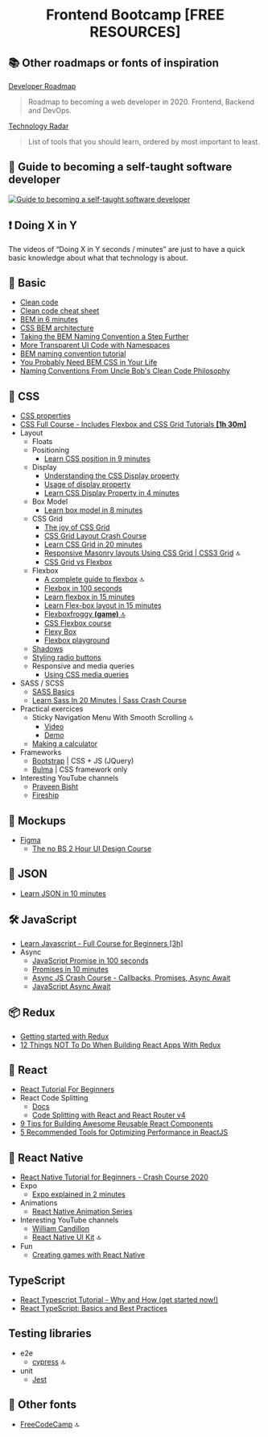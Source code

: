 # <center>Frontend Bootcamp [FREE RESOURCES]</center>

 
## :books: Other roadmaps or fonts of inspiration

[Developer Roadmap](https://github.com/kamranahmedse/developer-roadmap)
> Roadmap to becoming a web developer in 2020. Frontend, Backend and DevOps.
> 
[Technology Radar](https://www.thoughtworks.com/radar)
> List of tools that you should learn, ordered by most important to least.

## :full_moon_with_face: Guide to becoming a self-taught software developer
[![Guide to becoming a self-taught software developer](https://img.youtube.com/vi/J6rVaFzOEP8/0.jpg)](https://www.youtube.com/watch?v=J6rVaFzOEP8)

## :heavy_exclamation_mark: Doing X in Y 
The videos of “Doing X in Y seconds / minutes” are just to have a quick basic knowledge about what that technology is about.

## :rocket: Basic
* [Clean code](https://gist.github.com/wojteklu/73c6914cc446146b8b533c0988cf8d29)
* [Clean code cheat sheet](https://www.planetgeek.ch/wp-content/uploads/2013/06/Clean-Code-V2.2.pdf)
* [BEM in 6 minutes](https://www.youtube.com/watch?v=iyR6RXUZFQ8)
* [CSS BEM architecture](http://getbem.com/naming/)
* [Taking the BEM Naming Convention a Step Further](https://csswizardry.com/2015/08/bemit-taking-the-bem-naming-convention-a-step-further/)
* [More Transparent UI Code with Namespaces](https://csswizardry.com/2015/03/more-transparent-ui-code-with-namespaces/)
* [BEM naming convention tutorial](https://www.youtube.com/watch?v=u-XKw585KqY)
* [You Probably Need BEM CSS in Your Life ](https://www.youtube.com/watch?v=er1JEDuPbZQ)
* [Naming Conventions From Uncle Bob's Clean Code Philosophy](https://dzone.com/articles/naming-conventions-from-uncle-bobs-clean-code-phil)

## :nail_care: CSS
* [CSS properties](http://jkorpela.fi/css/keywords.html)
* [CSS Full Course - Includes Flexbox and CSS Grid Tutorials **[1h 30m]**](https://www.youtube.com/watch?v=ieTHC78giGQ)
* Layout
  * Floats
  * Positioning
    * [Learn CSS position in 9 minutes](https://www.youtube.com/watch?v=jx5jmI0UlXU)
  * Display
    * [Understanding the CSS Display property](https://www.youtube.com/watch?v=dL-_uVvbMU8)
    * [Usage of display property](https://www.youtube.com/watch?v=5BfFMaawz48)
    * [Learn CSS Display Property in 4 minutes](https://www.youtube.com/watch?v=Qf-wVa9y9V4)
  * Box Model
    * [Learn box model in 8 minutes](https://www.youtube.com/watch?v=rIO5326FgPE)
  * CSS Grid
    * [The joy of CSS Grid](https://www.youtube.com/watch?v=705XCEruZFs)
    * [CSS Grid Layout Crash Course](https://www.youtube.com/watch?v=jV8B24rSN5o)
    * [Learn CSS Grid in 20 minutes](https://www.youtube.com/watch?v=9zBsdzdE4sM)
    * [Responsive Masonry layouts Using CSS Grid | CSS3 Grid](https://www.youtube.com/watch?v=icnZSJbNsEM) :top:
    * [CSS Grid vs Flexbox](https://www.youtube.com/watch?v=RSIclWvNTdQ)
  * Flexbox
    * [A complete guide to flexbox](https://css-tricks.com/snippets/css/a-guide-to-flexbox/) :top:
    * [Flexbox in 100 seconds](https://www.youtube.com/watch?v=K74l26pE4YA)
    * [Learn flexbox in 15 minutes](https://www.youtube.com/watch?v=fYq5PXgSsbE)
    * [Learn Flex-box layout in 15 minutes](https://www.youtube.com/watch?v=fqNPSSoMO9Y)
    * [Flexboxfroggy **(game)** :top:](https://flexboxfroggy.com/)
    * [CSS Flexbox course](https://www.youtube.com/watch?v=-Wlt8NRtOpo)
    * [Flexy Box](https://the-echoplex.net/flexyboxes/)
    * [Flexbox playground](https://codepen.io/enxaneta/full/adLPwv/)
  * [Shadows](https://www.youtube.com/watch?v=zuQUlAv45EE)
  * [Styling radio buttons](https://www.youtube.com/watch?v=KIq6VyKlKzE)
  * Responsive and media queries
    * [Using CSS media queries](https://www.youtube.com/watch?v=4Av7ma4v46Y)
* SASS / SCSS
  * [SASS Basics](https://sass-lang.com/guide)
  * [Learn Sass In 20 Minutes | Sass Crash Course](https://www.youtube.com/watch?v=Zz6eOVaaelI)
* Practical exercices
  * Sticky Navigation Menu With Smooth Scrolling :top:
    * [Video](https://www.youtube.com/watch?v=m1IU7zjl1k4)
    * [Demo](https://codepen.io/prvnbist/full/GQMPZq)
  * [Making a calculator](https://www.youtube.com/watch?v=BuZtAqk5LIY)
* Frameworks
  * [Bootstrap](https://getbootstrap.com/) | CSS + JS (JQuery)
  * [Bulma](https://bulma.io/) | CSS framework only
* Interesting YouTube channels
  * [Praveen Bisht](https://www.youtube.com/channel/UCv5IgulrVHJqPru4kqQEWrw/videos)
  * [Fireship](https://www.youtube.com/channel/UCsBjURrPoezykLs9EqgamOA/videos)

## :art: Mockups
* [Figma](https://www.figma.com/)
  * [The no BS 2 Hour UI Design Course](https://www.udemy.com/course/learn-ui-design-all-you-need-to-start-a-6-figure-career/)

## :book: JSON
* [Learn JSON in 10 minutes](https://www.youtube.com/watch?v=iiADhChRriM)

## :hammer_and_wrench: JavaScript
* [Learn Javascript - Full Course for Beginners [3h]](https://www.youtube.com/watch?v=PkZNo7MFNFg)
* Async
  * [JavaScript Promise in 100 seconds](https://www.youtube.com/watch?v=RvYYCGs45L4)
  * [Promises in 10 minutes](https://www.youtube.com/watch?v=DHvZLI7Db8E)
  * [Async JS Crash Course - Callbacks, Promises, Async Await](https://www.youtube.com/watch?v=PoRJizFvM7s)
  * [JavaScript Async Await](https://www.youtube.com/watch?v=V_Kr9OSfDeU)

## :package: Redux
* [Getting started with Redux](https://egghead.io/lessons/react-redux-the-single-immutable-state-tree)
* [12 Things NOT To Do When Building React Apps With Redux](https://dev.to/jsmanifest/12-things-not-to-do-when-building-react-apps-with-redux-n5i)

## :crown: React
* [React Tutorial For Beginners](https://www.youtube.com/watch?v=dGcsHMXbSOA)
* React Code Splitting
  * [Docs](https://create-react-app.dev/docs/code-splitting/)
  * [Code Splitting with React and React Router v4](https://www.youtube.com/watch?v=bUlkq3PDfRY)
* [9 Tips for Building Awesome Reusable React Components](https://blog.bitsrc.io/9-tips-for-building-awesome-reusable-react-components-b91f4846a30a)
* [5 Recommended Tools for Optimizing Performance in ReactJS](https://blog.bitsrc.io/5-recommended-tools-for-optimizing-performance-in-reactjs-29eb2a3ec46d)

## :iphone: React Native
* [React Native Tutorial for Beginners - Crash Course 2020](https://www.youtube.com/watch?v=qSRrxpdMpVc)
* Expo
  * [Expo explained in 2 minutes](https://www.youtube.com/watch?v=IQI9aUlouMI)
* Animations
  * [React Native Animation Series](https://www.youtube.com/playlist?list=PLy9JCsy2u97k6olfalMTA_XSPz4pNuT46)
* Interesting YouTube channels
  * [William Candillon](https://www.youtube.com/user/wcandill/videos)
  * [React Native UI Kit](https://www.youtube.com/channel/UCfREdW8U8p9AHDZwau3lapw) :top:
* Fun
  * [Creating games with React Native](https://www.youtube.com/playlist?list=PLnGUkDX-ak1kdA8R8dUrkrqOG33fIrlWb)

## TypeScript
* [React Typescript Tutorial - Why and How (get started now!)](https://www.youtube.com/watch?v=0_C2X1yRRac)
* [React TypeScript: Basics and Best Practices](https://blog.bitsrc.io/react-typescript-cheetsheet-2b6fa2cecfe2)

## Testing libraries
* e2e
  * [cypress](https://www.cypress.io/) :top:
* unit
  * [Jest](https://jestjs.io/)

## :file_folder: Other fonts
* [FreeCodeCamp](https://www.youtube.com/channel/UC8butISFwT-Wl7EV0hUK0BQ/videos) :top:
